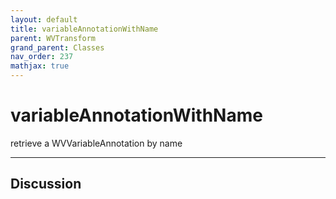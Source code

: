 ```yaml
---
layout: default
title: variableAnnotationWithName
parent: WVTransform
grand_parent: Classes
nav_order: 237
mathjax: true
---
```


#  variableAnnotationWithName

retrieve a WVVariableAnnotation by name


---

## Discussion

  
